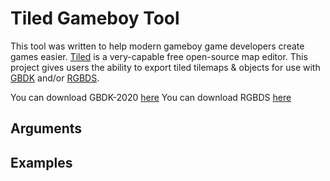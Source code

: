 # Tiled Gameboy Tool

This tool was written to help modern gameboy game developers create games easier. [Tiled]() is a very-capable free open-source map editor. This project gives users the ability to export tiled tilemaps & objects for use with [GBDK](https://github.com/gbdk-2020/gbdk-2020) and/or [RGBDS](https://rgbds.gbdev.io/).

You can download GBDK-2020 [here](https://github.com/gbdk-2020/gbdk-2020)
You can download RGBDS [here](https://rgbds.gbdev.io/)

## Arguments



## Examples
